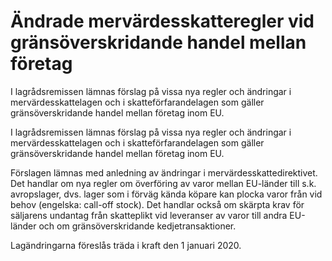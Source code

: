 # Ändrade mervärdesskatteregler vid gränsöverskridande handel mellan företag

I lagrådsremissen lämnas förslag på vissa nya regler och ändringar i
mervärdesskattelagen och i skatteförfarandelagen som gäller gränsöverskridande handel mellan företag inom EU.

I lagrådsremissen lämnas förslag på vissa nya regler och ändringar i
mervärdesskattelagen och i skatteförfarandelagen som gäller gränsöverskridande handel mellan företag inom EU.

Förslagen lämnas med anledning av ändringar i mervärdesskattedirektivet. Det handlar om nya regler om överföring av varor mellan EU-länder till s.k. avropslager, dvs. lager som i förväg kända köpare kan plocka varor från vid behov (engelska: call-off stock). Det handlar också om skärpta krav för säljarens undantag från skatteplikt vid leveranser av varor till andra EU-länder och om gränsöverskridande kedjetransaktioner.

Lagändringarna föreslås träda i kraft den 1 januari 2020.
